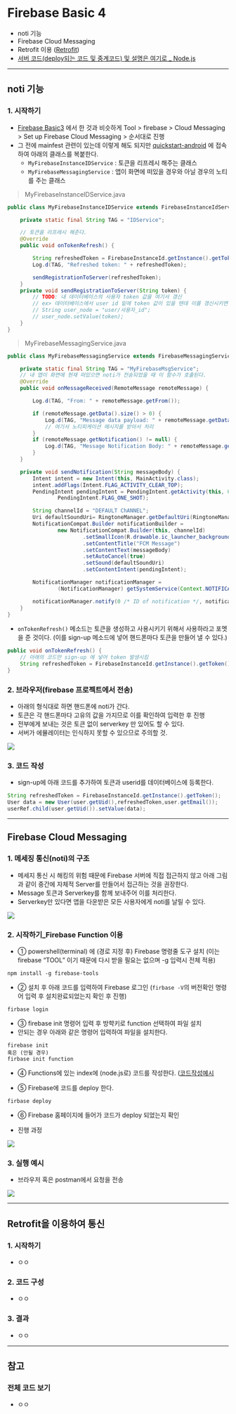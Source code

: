 # Firebase Basic 4
  - noti 기능
  - Firebase Cloud Messaging
  - Retrofit 이용 ([Retrofit](http://square.github.io/retrofit/))
  - [서버 코드(deploy되는 코드 및 중계코드) 및 설명은 여기로 _ Node.js](https://github.com/Lee-KyungSeok/Study/tree/master/Node.js/fcm)

---

## noti 기능
  ### 1. 시작하기
  - [Firebase Basic3](https://github.com/Lee-KyungSeok/Study/tree/master/Android/Contents/BasicFirebase3) 에서 한 것과 비슷하게 Tool > firebase > Cloud Messaging > Set up Firebase Cloud Messaging > 순서대로 진행
  - 그 전에 mainfest 관련이 있는데 이렇게 해도 되지만 [quickstart-android](https://github.com/firebase/quickstart-android/blob/master/messaging/app/src/main/java/com/google/firebase/quickstart/fcm/MyFirebaseMessagingService.java) 에 접속하여 아래의 클래스를 복붙한다.
    - `MyFirebaseInstanceIDService` : 토큰을 리프레시 해주는 클래스
    - `MyFirebaseMessagingService` : 앱이 화면에 떠있을 경우와 아닐 경우의 노티를 주는 클래스

  > MyFirebaseInstanceIDService.java

  ```java
  public class MyFirebaseInstanceIDService extends FirebaseInstanceIdService {

      private static final String TAG = "IDService";

      // 토큰을 리프레시 해준다.
      @Override
      public void onTokenRefresh() {

          String refreshedToken = FirebaseInstanceId.getInstance().getToken();
          Log.d(TAG, "Refreshed token: " + refreshedToken);

          sendRegistrationToServer(refreshedToken);
      }
      private void sendRegistrationToServer(String token) {
          // TODO: 내 데이터베이스의 사용자 token 값을 여기서 갱신
          // ex> 데이터베이스에서 user id 밑에 token 값이 있을 텐데 이를 갱신시키면 된다.
          // String user_node = "user/사용자_id";
          // user_node.setValue(token);
      }
  }
  ```

  > MyFirebaseMessagingService.java

  ```java
  public class MyFirebaseMessagingService extends FirebaseMessagingService {

      private static final String TAG = "MyFirebaseMsgService";
      // 내 앱이 화면에 현재 떠있으면 noti가 전송되었을 때 이 함수가 호출된다.
      @Override
      public void onMessageReceived(RemoteMessage remoteMessage) {

          Log.d(TAG, "From: " + remoteMessage.getFrom());

          if (remoteMessage.getData().size() > 0) {
              Log.d(TAG, "Message data payload: " + remoteMessage.getData());
              // 여기서 노티피케이션 메시지를 받아서 처리
          }
          if (remoteMessage.getNotification() != null) {
              Log.d(TAG, "Message Notification Body: " + remoteMessage.getNotification().getBody());
          }
      }

      private void sendNotification(String messageBody) {
          Intent intent = new Intent(this, MainActivity.class);
          intent.addFlags(Intent.FLAG_ACTIVITY_CLEAR_TOP);
          PendingIntent pendingIntent = PendingIntent.getActivity(this, 0 /* Request code */, intent,
                  PendingIntent.FLAG_ONE_SHOT);

          String channelId = "DEFAULT ChANNEL";
          Uri defaultSoundUri= RingtoneManager.getDefaultUri(RingtoneManager.TYPE_NOTIFICATION);
          NotificationCompat.Builder notificationBuilder =
                  new NotificationCompat.Builder(this, channelId)
                          .setSmallIcon(R.drawable.ic_launcher_background)
                          .setContentTitle("FCM Message")
                          .setContentText(messageBody)
                          .setAutoCancel(true)
                          .setSound(defaultSoundUri)
                          .setContentIntent(pendingIntent);

          NotificationManager notificationManager =
                  (NotificationManager) getSystemService(Context.NOTIFICATION_SERVICE);

          notificationManager.notify(0 /* ID of notification */, notificationBuilder.build());
      }
  }
  ```

  - `onTokenRefresh()` 메소드는 토큰을 생성하고 사용시키기 위해서 사용하라고 포멧을 준 것이다. (이를 sign-up 메소드에 넣어 핸드폰마다 토큰을 만들어 낼 수 있다.)

  ```java
  public void onTokenRefresh() {
      // 아래의 코드만 sign-up 에 넣어 token 발생시킴
      String refreshedToken = FirebaseInstanceId.getInstance().getToken();
  }
  ```

  ### 2. 브라우저(firebase 프로젝트에서 전송)
  - 아래의 형식대로 하면 핸드폰에 noti가 간다.
  - 토큰은 각 핸드폰마다 고유의 값을 가지므로 이를 확인하여 입력한 후 진행
  - 전부에게 보내는 것은 토큰 없이 serverkey 만 있어도 할 수 있다.
  - 서버가 에뮬레이터는 인식하지 못할 수 있으므로 주의할 것.

  ![](https://github.com/Lee-KyungSeok/Study/blob/master/Android/Contents/BasicFirebase4/picture/token1.png)

  ### 3. 코드 작성
  - sign-up에 아래 코드를 추가하여 토큰과 userid를 데이터베이스에 등록한다.

  ```java
  String refreshedToken = FirebaseInstanceId.getInstance().getToken();
  User data = new User(user.getUid(),refreshedToken,user.getEmail());
  userRef.child(user.getUid()).setValue(data);
  ```

---

## Firebase Cloud Messaging
  ### 1. 메세징 통신(noti)의 구조
  - 메세지 통신 시 해킹의 위험 때문에 Firebase 서버에 직접 접근하지 않고 아래 그림과 같이 중간에 자체적 Server를 만들어서 접근하는 것을 권장한다.
  - Message 토큰과 Serverkey를 함께 보내주어 이를 처리한다.
  - Serverkey만 있다면 앱을 다운받은 모든 사용자에게 noti를 날릴 수 있다.

  ![](https://github.com/Lee-KyungSeok/Study/blob/master/Android/Contents/BasicFirebase4/picture/messaging.png)

  ### 2. 시작하기_Firebase Function 이용
  - ① powershell(terminal) 에 (경로 지정 후) Firebase 명령줄 도구 설치 (이는 firebase “TOOL” 이기 때문에 다시 받을 필요는 없으며 -g 입력시 전체 적용)
  ```
  npm install -g firebase-tools
  ```

  - ② 설치 후 아래 코드를 입력하여 Firebase 로그인 (`firbase -V`의 버전확인 명령어 입력 후 설치완료되었는지 확인 후 진행)
  ```
  firbase login
  ```

  - ③ firebase init 명령어 입력 후 방햑키로 function 선택하여 파일 설치
  - 안되는 경우 아래와 같은 명령어 입력하여 파일을 설치한다.
  ```
  firebase init
  혹은 (안될 경우)
  firbase init function
  ```

  - ④ Functions에 있는 index에 (node.js로) 코드를 작성한다. ([코드작성예시]((https://github.com/Lee-KyungSeok/Study/tree/master/Node.js/fcm))

  - ⑤ Firebase에 코드를 deploy 한다.
  ```
  firbase deploy
  ```

  - ⑥ Firebase 홈페이지에 들어가 코드가 deploy 되었는지 확인

  - 진행 과정

  ![](https://github.com/Lee-KyungSeok/Study/blob/master/Android/Contents/BasicFirebase4/picture/start.png)

  ### 3. 실행 예시
  - 브라우저 혹은 postman에서 요청을 전송

  ![](https://github.com/Lee-KyungSeok/Study/blob/master/Android/Contents/BasicFirebase4/picture/example.png)

---

## Retrofit을 이용하여 통신
  ### 1. 시작하기
  - ㅇㅇ

  ### 2. 코드 구성
  - ㅇㅇ

  ### 3. 결과
  - ㅇㅇ

---

## 참고
  ### 전체 코드 보기
  - ㅇㅇ
